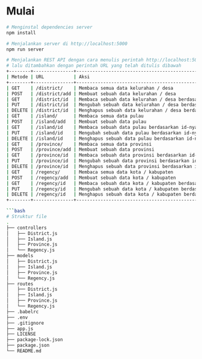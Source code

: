 # Mulai

```bash
# Menginstal dependencies server
npm install

# Menjalankan server di http://localhost:5000
npm run server
```

```bash
# Menjalankan REST API dengan cara menulis perintah http://localhost:5000 
# lalu ditambahkan dengan perintah URL yang telah ditulis dibawah 
+--------+---------------+-----------------------------------------------------------+
| Metode | URL           | Aksi                                                      |
+--------+---------------+-----------------------------------------------------------+
| GET    | /district/    | Membaca semua data kelurahan / desa                       |
| POST   | /district/add | Membuat sebuah data kelurahan / desa                      |
| GET    | /district/id  | Membaca sebuah data kelurahan / desa berdasarkan id-nya   |
| PUT    | /district/id  | Mengubah sebuah data kelurahan / desa berdasarkan id-nya  |
| DELETE | /district/id  | Menghapus sebuah data kelurahan / desa berdasarkan id-nya |
| GET    | /island/      | Membaca semua data pulau                                  |
| POST   | /island/add   | Membuat sebuah data pulau                                 |
| GET    | /island/id    | Membaca sebuah data pulau berdasarkan id-nya              |
| PUT    | /island/id    | Mengubah sebuah data pulau berdasarkan id-nya             |
| DELETE | /island/id    | Menghapus sebuah data pulau berdasarkan id-nya            |
| GET    | /province/    | Membaca semua data provinsi                               |
| POST   | /province/add | Membuat sebuah data provinsi                              |
| GET    | /province/id  | Membaca sebuah data provinsi berdasarkan id-nya           |
| PUT    | /province/id  | Mengubah sebuah data provinsi berdasarkan id-nya          |
| DELETE | /province/id  | Menghapus sebuah data provinsi berdasarkan id-nya         |
| GET    | /regency/     | Membaca semua data kota / kabupaten                       |
| POST   | /regency/add  | Membuat sebuah data kota / kabupaten                      |
| GET    | /regency/id   | Membaca sebuah data kota / kabupaten berdasarkan id-nya   |
| PUT    | /regency/id   | Mengubah sebuah data kota / kabupaten berdasarkan id-nya  |
| DELETE | /regency/id   | Menghapus sebuah data kota / kabupaten berdasarkan id-nya |
+--------+---------------+-----------------------------------------------------------+

```bash
# Struktur file
.
├── controllers
│   ├── District.js
│   ├── Island.js
│   ├── Province.js
│   └── Regency.js
├── models
│   ├── District.js
│   ├── Island.js
│   ├── Province.js
│   └── Regency.js
├── routes
│   ├── District.js
│   ├── Island.js
│   ├── Province.js
│   └── Regency.js
├── .babelrc
├── .env
├── .gitignore
├── app.js
├── LICENSE
├── package-lock.json
├── package.json
└── README.md
```